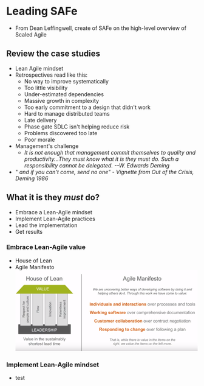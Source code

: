 # Leading SAFe 
+ From Dean Leffingwell, create of SAFe on the high-level overview of Scaled Agile

## Review the case studies
+ Lean Agile mindset
+ Retrospectives read like this:
    + No way to improve systematically
    + Too little visibility
    + Under-estimated dependencies
    + Massive growth in complexity
    + Too early commitment to a design that didn't work
    + Hard to manage distributed teams
    + Late delivery
    + Phase gate SDLC isn't helping reduce risk
    + Problems discovered too late
    + Poor morale
+ Management's challenge
    + _It is not enough that management commit themselves to quality and productivity...They must know what it is they must do. Such a responsibility cannot be delegated._
    _--W. Edwards Deming_
+ " _and if you can't come, send no one" - Vignette from Out of the Crisis, Deming 1986_

## What it is they _must_ do?
+ Embrace a Lean-Agile mindset
+ Implement Lean-Agile practices
+ Lead the implementation
+ Get results

### Embrace Lean-Agile value
+ House of Lean
+ Agile Manifesto
![](images/houseLean.PNG)

### Implement Lean-Agile mindset
+ test
